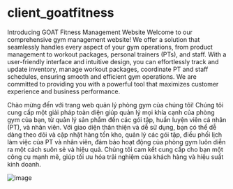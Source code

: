 # client_goatfitness
Introducing GOAT Fitness Management Website
Welcome to our comprehensive gym management website! We offer a solution that seamlessly handles every aspect of your gym operations, from product management to workout packages, personal trainers (PTs), and staff. With a user-friendly interface and intuitive design, you can effortlessly track and update inventory, manage workout packages, coordinate PT and staff schedules, ensuring smooth and efficient gym operations. We are committed to providing you with a powerful tool that maximizes customer experience and business performance.

Chào mừng đến với trang web quản lý phòng gym của chúng tôi! Chúng tôi cung cấp một giải pháp toàn diện giúp quản lý mọi khía cạnh của phòng gym của bạn, từ quản lý sản phẩm đến các gói tập, huấn luyện viên cá nhân (PT), và nhân viên. Với giao diện thân thiện và dễ sử dụng, bạn có thể dễ dàng theo dõi và cập nhật hàng tồn kho, quản lý các gói tập, điều phối lịch làm việc của PT và nhân viên, đảm bảo hoạt động của phòng gym luôn diễn ra một cách suôn sẻ và hiệu quả. Chúng tôi cam kết cung cấp cho bạn một công cụ mạnh mẽ, giúp tối ưu hóa trải nghiệm của khách hàng và hiệu suất kinh doanh.

![image](https://github.com/LOKshadow2704/client_goatfitness/assets/99128199/2b4c13c8-c278-4bcc-8175-9bde31533e3e)


